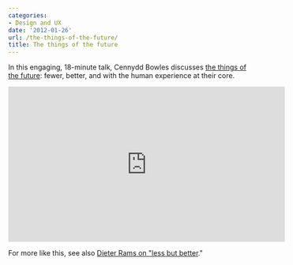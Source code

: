 ```yaml
---
categories:
- Design and UX
date: '2012-01-26'
url: /the-things-of-the-future/
title: The things of the future
---
```


In this engaging, 18-minute talk, Cennydd Bowles discusses <a href="https://www.youtube.com/watch?v=-3nuAjlgu1o">the things of the future</a>: fewer, better, and with the human experience at their core.

<iframe class="alignc" width="560" height="315" src="https://www.youtube.com/embed/-3nuAjlgu1o?rel=0" frameborder="0" allowfullscreen></iframe>

For more like this, see also <a href="https://gomakethings.com/less-but-better/">Dieter Rams on "less but better</a>."